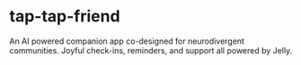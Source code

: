 # tap-tap-friend
An AI powered companion app co-designed for neurodivergent communities. Joyful check-ins, reminders, and support all powered by Jelly.

